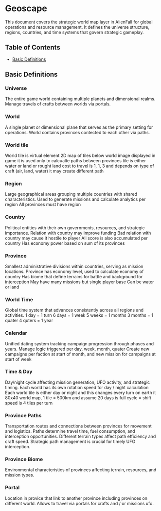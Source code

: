 # Geoscape

This document covers the strategic world map layer in AlienFall for global operations and resource management. It defines the universe structure, regions, countries, and time systems that govern strategic gameplay.

## Table of Contents

- [Basic Definitions](#basic-definitions)

## Basic Definitions

### Universe
The entire game world containing multiple planets and dimensional realms.
Manage travels of crafts between worlds via portals. 

### World
A single planet or dimensional plane that serves as the primary setting for operations.
World contains provinces contected to each other via paths. 

### World tile
World tile is virtual element 2D map of tiles below world image displayed in game
it is used only to calcualte paths between provinces
tile is either water or land or rought land
cost to travel is 1, 1, 3 and depends on type of craft (air, land, water) it may create different path 

### Region
Large geographical areas grouping multiple countries with shared characteristics.
Used to generate missions and calculate analytics per region
All provinces must have region

### Country
Political entities with their own governments, resources, and strategic importance.
Relation with country may improve funding 
Bad relation with country may cause it hostile to player
All score is also accumulated per country
Has economy power based on sum of its provinces

### Province
Smallest administrative divisions within countries, serving as mission locations.
Province has economy level, used to calculate economy of country 
Has biome that define terrains for battle and background for interception
May have many missions but single player base
Can be water or land

### World Time
Global time system that advances consistently across all regions and activities.
1 day = 1 turn 
6 days = 1 week
5 weeks = 1 months
3 months = 1 quater
4 quters = 1 year

### Calendar
Unified dating system tracking campaign progression through phases and years.
Manage logic triggered per day, week, month, quater
Create new campaigns per faction at start of month, and new mission for campaigns at start of week

### Time & Day
Day/night cycle affecting mission generation, UFO activity, and strategic timing.
Each world has its own rotation speed for day / night calculation
Each world tile is either day or night and this changes every turn
on earth it 80x40 world map, 1 tile = 500km and assume 20 days is full cycle = shift speed is 4 tiles per turn

### Province Paths
Transportation routes and connections between provinces for movement and logistics. Paths determine travel time, fuel consumption, and interception opportunities. Different terrain types affect path efficiency and craft speed. Strategic path management is crucial for timely UFO interception.

### Province Biome
Environmental characteristics of provinces affecting terrain, resources, and mission types.

### Portal
Location in provice that link to another province including provinces on different world. 
Allows to travel via portals for crafts and / or missions ufo. 